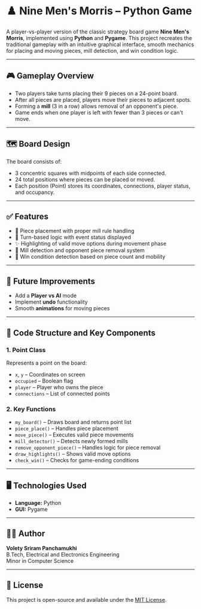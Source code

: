 # ♟️ Nine Men's Morris – Python Game

A player-vs-player version of the classic strategy board game **Nine Men's Morris**, implemented using **Python** and **Pygame**. This project recreates the traditional gameplay with an intuitive graphical interface, smooth mechanics for placing and moving pieces, mill detection, and win condition logic.

---

## 🎮 Gameplay Overview

- Two players take turns placing their 9 pieces on a 24-point board.
- After all pieces are placed, players move their pieces to adjacent spots.
- Forming a **mill** (3 in a row) allows removal of an opponent's piece.
- Game ends when one player is left with fewer than 3 pieces or can't move.

---

## 🗺️ Board Design

The board consists of:
- 3 concentric squares with midpoints of each side connected.
- 24 total positions where pieces can be placed or moved.
- Each position (Point) stores its coordinates, connections, player status, and occupancy.

---

## ✅ Features

- 🧩 Piece placement with proper mill rule handling
- 🔄 Turn-based logic with event status displayed
- ✨ Highlighting of valid move options during movement phase
- 🎯 Mill detection and opponent piece removal system
- 🏁 Win condition detection based on piece count and mobility


  
---

## 🚀 Future Improvements

- Add a **Player vs AI** mode
- Implement **undo** functionality
- Smooth **animations** for moving pieces

---

## 🧱 Code Structure and Key Components

### 1. **Point Class**
Represents a point on the board:
- `x`, `y` – Coordinates on screen
- `occupied` – Boolean flag
- `player` – Player who owns the piece
- `connections` – List of connected points

### 2. **Key Functions**
- `my_board()` – Draws board and returns point list
- `piece_place()` – Handles piece placement
- `move_piece()` – Executes valid piece movements
- `mill_detector()` – Detects newly formed mills
- `remove_opponent_piece()` – Handles logic for piece removal
- `draw_highlights()` – Shows valid move options
- `check_win()` – Checks for game-ending conditions

---

## 🖥️ Technologies Used

- **Language:** Python
- **GUI:** Pygame

---

## 🙋‍♂️ Author

**Volety Sriram Panchamukhi**  
B.Tech, Electrical and Electronics Engineering  
Minor in Computer Science

---

## 📜 License

This project is open-source and available under the [MIT License](LICENSE).

